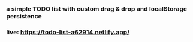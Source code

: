 ### a simple TODO list with custom drag & drop and localStorage persistence
### live: https://todo-list-a62914.netlify.app/